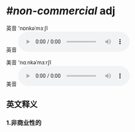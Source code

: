 # ***\#non-commercial*** adj
英音 'nɒnkəˈmɜːʃl  
英音
<audio src="./media/non-commercial1_AAC.aac" controls="controls"></audio>

美音 'nɑːnkəˈmɜːrʃl  
美音
<audio src="./media/non-commercial2_AAC.aac" controls="controls"></audio>



  

英文释义
---
### 1.**非商业性的**  


